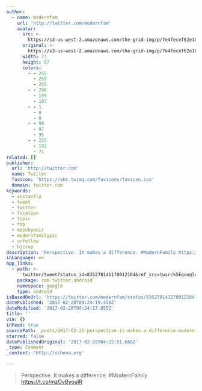 ```yaml
---
author:
  - name: modernfam
    url: 'http://twitter.com/modernfam'
    avatar:
      src: >-
        https://s3-us-west-2.amazonaws.com/the-grid-img/p/7e4fecef62e18ee4914dc517a4fe704cee8b0c2c.jpg
      original: >-
        https://s3-us-west-2.amazonaws.com/the-grid-img/p/7e4fecef62e18ee4914dc517a4fe704cee8b0c2c.jpg
      width: 73
      height: 57
      colors:
        - - 255
          - 255
          - 255
        - - 200
          - 199
          - 197
        - - 1
          - 0
          - 0
        - - 98
          - 97
          - 95
        - - 225
          - 102
          - 71
related: []
publisher:
  url: 'http://twitter.com'
  name: Twitter
  favicon: 'https://abs.twimg.com/favicons/favicon.ico'
  domain: twitter.com
keywords:
  - instantly
  - tweet
  - twitter
  - location
  - topic
  - tap
  - mzovbyouir
  - modernfamilypic
  - unfollow
  - hiccup
description: 'Perspective. It makes a difference. #ModernFamily https://t.co/mzOvByouIR'
inLanguage: en
app_links:
  - path: >-
      twitter/tweet?status_id=835278141170012164&ref_src=twsrc%5Egoogle%7Ctwcamp%5Eandroidseo%7Ctwgr%5Estatus%7Ctwterm%5E835278141170012164
    package: com.twitter.android
    namespace: google
    type: android
isBasedOnUrl: 'https://twitter.com/modernfam/status/835278141170012164'
datePublished: '2017-02-28T04:24:19.458Z'
dateModified: '2017-02-28T04:24:17.855Z'
title: ''
via: {}
inFeed: true
sourcePath: _posts/2017-02-25-perspective-it-makes-a-difference-modernfamily-httpst.md
starred: false
datePublishedOriginal: '2017-02-28T04:22:51.668Z'
_type: Comment
_context: 'http://schema.org'

---
```

> Perspective. It makes a difference. \#ModernFamily https://t.co/mzOvByouIR